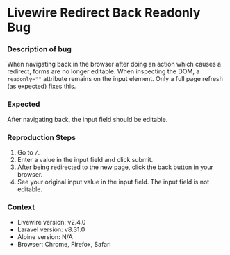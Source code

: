 # Livewire Redirect Back Readonly Bug

### Description of bug

When navigating back in the browser after doing an action which causes a redirect, forms are no longer editable. When inspecting the DOM, a  `readonly=""` attribute remains on the input element. Only a full page refresh (as expected) fixes this.

### Expected

After navigating back, the input field should be editable.

### Reproduction Steps

1. Go to `/`.
2. Enter a value in the input field and click submit.
3. After being redirected to the new page, click the back button in your browser.
4. See your original input value in the input field. The input field is not editable.

### Context

- Livewire version: v2.4.0
- Laravel version: v8.31.0
- Alpine version: N/A
- Browser: Chrome, Firefox, Safari
